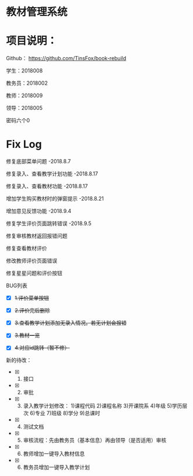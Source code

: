 # 教材管理系统
# 项目说明：
Github：
https://github.com/TinsFox/book-rebuild

学生：2018008

教务员：2018002

教师：2018009

领导：2018005

密码六个0

# Fix Log

修复底部菜单问题 -2018.8.7

修复录入、查看教学计划功能 -2018.8.17

修复录入、查看教材功能 -2018.8.17

增加学生购买教材时的弹窗提示 -2018.8.21

增加意见反馈功能 -2018.9.4

修复学生评价页面跳转错误 -2018.9.5

修复审核教材返回报错问题

修复查看教材评价

修改教师评价页面错误

修复星星问题和评价按钮

BUG列表

* [x] ~~1.评价菜单按钮~~

* [x] ~~2.评价完后删除~~

* [x] ~~3.查看教学计划添加无录入情况。若无计划会报错~~

* [x] ~~3.教材一览~~

* [x] ~~4.对应id跳转（暂不修）~~

新的待改：
* [x] 1. 接口
* [x] 2. 审批 
* [x] 3. 录入教学计划修改：
    1)课程代码
    2)课程名称
    3)开课院系
    4)年级
    5)学历层次
    6)专业
    7)班级
    8)学分
    9)总课时
* [x] 4. 测试文档
* [x] 5. 审核流程：先由教务员（基本信息）再由领导（是否适用）审核
* [x] 6. 教师增加一键导入教材信息
* [x] 6. 教务员增加一键导入教学计划
